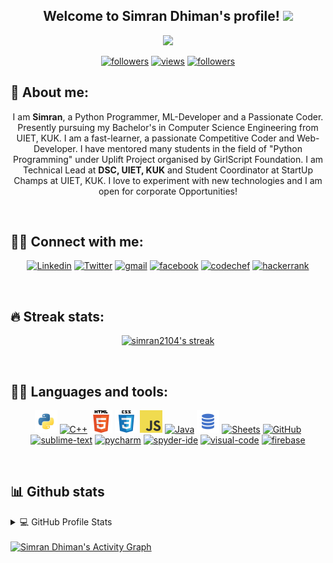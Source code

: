 <h2 align="center">
  Welcome to Simran Dhiman's profile!
  <img src="https://media.giphy.com/media/hvRJCLFzcasrR4ia7z/giphy.gif" width="28">
</h2>

<p align="center">
  <img src="https://freshidea.com/jonah/app/typing-svg/?lines=Python%20Developer%20and%20ML%20Enthusiast;Self-taught%20Competitive%20Programmer;and%20Full-Stack%20Web%20Developer&center=true&width=380&height=50">
</p>


<p align="center">
  <a href="https://www.youtube.com/c/DevProTips?sub_confirmation=1">
  <a href="https://twitter.com/simran_2104">
    <img alt="followers" title="Follow me on Twitter" src="https://img.shields.io/twitter/follow/simran_2104?color=55960c&labelColor=488207&label=Follow&logo=twitter&logoColor=white&style=for-the-badge"/></a>
    <a href="https://github.com/DenverCoder1/Simple-View-Counter">
    <img alt="views" title="Github views" src="https://komarev.com/ghpvc/?username=simran2104&label=github-profile-views"/></a>
  <a href="https://github.com/simran2104">
    <img alt="followers" title="Follow me on Github" src="https://img.shields.io/github/followers/simran2104?color=236ad3&labelColor=1155ba&style=for-the-badge&logo=github&label=Follow"/></a>
    </p>


## 👩 About me:
<p align='center'>
  I am <b>Simran</b>, a Python Programmer, ML-Developer and a Passionate Coder. Presently pursuing my Bachelor's in Computer Science Engineering from UIET, KUK. I am a fast-learner, a passionate Competitive Coder and Web-Developer. I have mentored many students in the field of "Python Programming" under Uplift Project organised by GirlScript Foundation. I am Technical Lead at <b>DSC, UIET, KUK</b> and Student Coordinator at StartUp Champs at UIET, KUK. I love to experiment with new technologies and I am open for corporate  Opportunities!
</p><br>

## 🙋‍♂️ Connect with me:
<!-- Badges template - https://github.com/badges/shields -->
<p align="center">
  <a href="https://www.linkedin.com/in/simran2104/"><img alt="Linkedin" title="Linkedin" src="https://img.shields.io/badge/-linkedin-%230077B5?style=for-the-badge&logo=linkedin&logoColor=white"/></a>
  <a href="https://twitter.com/simran_2104"><img alt="Twitter" title="Twitter" src="https://img.shields.io/badge/-Twitter-1DA1F2?style=for-the-badge&logo=twitter&logoColor=white"/></a>
  <a href="mailto:simrandhiman5808@gmail.com"><img alt="gmail" title="gmail" src="https://img.shields.io/badge/-gmail-f53c20?style=for-the-badge&logo=gmail&logoColor=white"/></a>
  <a href="https://twitter.com/simran_2104"><img alt="facebook" title="facebook" src="https://img.shields.io/badge/-facebook-%231877F2?style=for-the-badge&logo=facebook&logoColor=white"/></a>
  <a href="https://www.codechef.com/users/simran_2104"><img alt="codechef" title="codechef" src="https://img.shields.io/badge/-codechef-935F31?style=for-the-badge&logo=codechef&logoColor=white"/></a>
  <a href="https://www.hackerrank.com/simran2104"><img alt="hackerrank" title="hackerrank" src="https://img.shields.io/badge/-hackerrank-0ec950?style=for-the-badge&logo=hackerrank&logoColor=white"/></a>
</p><br>

## 🔥 Streak stats:

<p align="center">
  <a href="https://github.com/simran2104/github-readme-streak-stats">
    <img  alt="simran2104's streak" src="https://github-readme-streak-stats.herokuapp.com/?user=simran2104&theme=black-ice&hide_border=true&stroke=0000&background=0D1117&ring=60D9FA&fire=60D9FA&currStreakLabel=60D9FA"/>
  </a>
</p><br>

## 👨‍💻 Languages and tools:

<p align="center">
  <a href="#">
    <img alt="Python" title="Python" height="36px" src="https://raw.githubusercontent.com/github/explore/80688e429a7d4ef2fca1e82350fe8e3517d3494d/topics/python/python.png"></a>
  
  <a href="#">
    <img alt="C++" title="C++" height="36px"
      src="https://img.icons8.com/color/48/000000/c-plus-plus-logo.png"></a>
      
 <a href="#">
    <img alt="HTML5" title="HTML5" height="36px" src="https://raw.githubusercontent.com/github/explore/80688e429a7d4ef2fca1e82350fe8e3517d3494d/topics/html/html.png"></a>
  <a href="#">
    <img alt="CSS3" title="CSS3" height="36px" src="https://raw.githubusercontent.com/github/explore/80688e429a7d4ef2fca1e82350fe8e3517d3494d/topics/css/css.png"></a>
      
  <a href="#">
    <img alt="JavaScript" title="JavaScript" height="36px" src="https://raw.githubusercontent.com/github/explore/80688e429a7d4ef2fca1e82350fe8e3517d3494d/topics/javascript/javascript.png"></a>
 
  <a href="#">
    <img alt="Java" title="Java" height="36px"
      src="https://img.icons8.com/color/48/000000/java-coffee-cup-logo.png"></a>
      
  <a href="#">
    <img alt="SQL" title="SQL" height="36px" src="https://raw.githubusercontent.com/github/explore/80688e429a7d4ef2fca1e82350fe8e3517d3494d/topics/sql/sql.png"></a>
  <a href="#"><img alt="Sheets" title="Sheets" height="36px" 
      src="https://img.icons8.com/color/48/000000/google-sheets.png"></a>
  <a href="#"><img alt="GitHub" title="GitHub" height="36px"
      src="https://i.imgur.com/DZgetVv.png"></a>
  <a href="#"><img alt="sublime-text" title="sublime-text" height="36px"
      src="https://img.icons8.com/fluent/48/000000/sublime-text.png"></a>
  <a href="#"><img alt="pycharm" title="Pycharm" height="36px"
      src="https://img.icons8.com/color/48/000000/pycharm.png"></a>
  <a href="#"><img alt="spyder-ide" title="spyder-ide" height="36px"
      src="https://img.icons8.com/fluent/48/000000/spyder-ide.png"></a>
  <a href="#"><img alt="visual-code" title="visual-code" height="36px"
      src="https://img.icons8.com/color/48/000000/visual-studio-code-2019.png"></a>
  <a href="#"><img alt="firebase" title="firebase" height="36px"
      src="https://img.icons8.com/color/48/000000/firebase.png"></a>
      
      
      
 
</p><br>

## 📊 Github stats


<details> 
  <summary>💻 GitHub Profile Stats</summary>
  <br/>
    <a href="#"><img src="https://github-readme-stats.vercel.app/api?username=simran2104&hide=issues&count_private=true&show_icons=true&theme=dark" width="350""></a>
</details>
<br>
<a href="https://github.com/simran2104/github-readme-activity-graph"><img alt="Simran Dhiman's Activity Graph" src="https://activity-graph.herokuapp.com/graph?username=simran2104&bg_color=0D1117&color=5BCDEC&line=5BCDEC&point=FFFFFF&hide_border=true" /></a>
